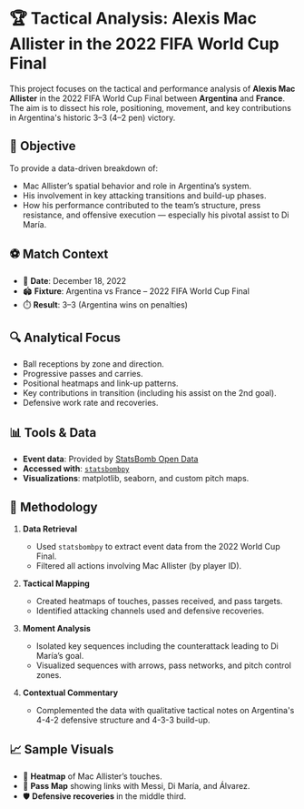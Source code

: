 # 🏆 Tactical Analysis: Alexis Mac Allister in the 2022 FIFA World Cup Final

This project focuses on the tactical and performance analysis of **Alexis Mac Allister** in the 2022 FIFA World Cup Final between **Argentina** and **France**. The aim is to dissect his role, positioning, movement, and key contributions in Argentina's historic 3–3 (4–2 pen) victory.

## 🎯 Objective

To provide a data-driven breakdown of:
- Mac Allister’s spatial behavior and role in Argentina’s system.
- His involvement in key attacking transitions and build-up phases.
- How his performance contributed to the team’s structure, press resistance, and offensive execution — especially his pivotal assist to Di María.

## ⚽ Match Context

- 📅 **Date**: December 18, 2022  
- 🏟️ **Fixture**: Argentina vs France – 2022 FIFA World Cup Final  
- ⏱️ **Result**: 3–3 (Argentina wins on penalties)

## 🔍 Analytical Focus

- Ball receptions by zone and direction.
- Progressive passes and carries.
- Positional heatmaps and link-up patterns.
- Key contributions in transition (including his assist on the 2nd goal).
- Defensive work rate and recoveries.

## 📊 Tools & Data

- **Event data**: Provided by [StatsBomb Open Data](https://statsbomb.com/)
- **Accessed with**: [`statsbombpy`](https://github.com/statsbomb/statsbombpy)
- **Visualizations**: matplotlib, seaborn, and custom pitch maps.

## 🧠 Methodology

1. **Data Retrieval**  
   - Used `statsbombpy` to extract event data from the 2022 World Cup Final.
   - Filtered all actions involving Mac Allister (by player ID).

2. **Tactical Mapping**  
   - Created heatmaps of touches, passes received, and pass targets.
   - Identified attacking channels used and defensive recoveries.

3. **Moment Analysis**  
   - Isolated key sequences including the counterattack leading to Di María’s goal.
   - Visualized sequences with arrows, pass networks, and pitch control zones.

4. **Contextual Commentary**  
   - Complemented the data with qualitative tactical notes on Argentina's 4-4-2 defensive structure and 4-3-3 build-up.

## 📈 Sample Visuals

- 🎯 **Heatmap** of Mac Allister’s touches.
- 🔁 **Pass Map** showing links with Messi, Di María, and Álvarez.
- 🛡️ **Defensive recoveries** in the middle third.
